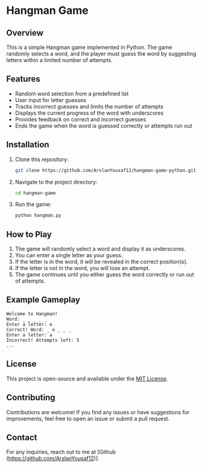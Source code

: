 # Hangman Game

## Overview
This is a simple Hangman game implemented in Python. The game randomly selects a word, and the player must guess the word by suggesting letters within a limited number of attempts.

## Features
- Random word selection from a predefined list
- User input for letter guesses
- Tracks incorrect guesses and limits the number of attempts
- Displays the current progress of the word with underscores
- Provides feedback on correct and incorrect guesses
- Ends the game when the word is guessed correctly or attempts run out

## Installation
1. Clone this repository:
   ```sh
   git clone https://github.com/ArslanYousaf12/hangman-game-python.git
   ```
2. Navigate to the project directory:
   ```sh
   cd hangman-game
   ```
3. Run the game:
   ```sh
   python hangman.py
   ```

## How to Play
1. The game will randomly select a word and display it as underscores.
2. You can enter a single letter as your guess.
3. If the letter is in the word, it will be revealed in the correct position(s).
4. If the letter is not in the word, you will lose an attempt.
5. The game continues until you either guess the word correctly or run out of attempts.

## Example Gameplay
```
Welcome to Hangman!
Word: _ _ _ _ _
Enter a letter: e
Correct! Word: _ e _ _ _
Enter a letter: a
Incorrect! Attempts left: 5
...
```

## License
This project is open-source and available under the [MIT License](LICENSE).

## Contributing
Contributions are welcome! If you find any issues or have suggestions for improvements, feel free to open an issue or submit a pull request.

## Contact
For any inquiries, reach out to me at [Github (https://github.com/ArslanYousaf12)].

